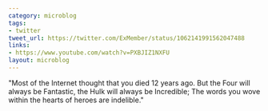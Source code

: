 ```yaml
---
category: microblog
tags:
- twitter
tweet_url: https://twitter.com/ExMember/status/1062141991562047488
links:
- https://www.youtube.com/watch?v=PXBJIZ1NXFU
layout: microblog
---
```

"Most of the Internet thought that you died 12 years ago.
But the Four will always be Fantastic, the Hulk will always be Incredible;
The words you wove within the hearts of heroes are indelible."
